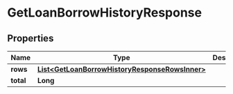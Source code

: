 

# GetLoanBorrowHistoryResponse


## Properties

| Name | Type | Description | Notes |
|------------ | ------------- | ------------- | -------------|
|**rows** | [**List&lt;GetLoanBorrowHistoryResponseRowsInner&gt;**](GetLoanBorrowHistoryResponseRowsInner.md) |  |  [optional] |
|**total** | **Long** |  |  [optional] |



